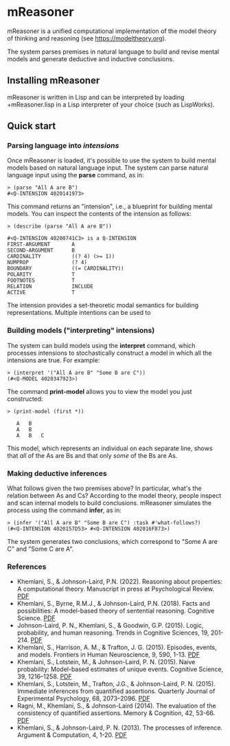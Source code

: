 # mReasoner

mReasoner is a unified computational implementation of the model theory of thinking and reasoning (see https://modeltheory.org).

The system parses premises in natural language to build and revise mental models and generate deductive and inductive conclusions.

## Installing mReasoner

mReasoner is written in Lisp and can be interpreted by loading +mReasoner.lisp in a Lisp interpreter of your choice (such as LispWorks).

## Quick start

### Parsing language into *intensions*

Once mReasoner is loaded, it's possible to use the system to build mental models based on natural language input. The system can parse natural language input using the **parse** command, as in:

    > (parse "All A are B")
    #<Q-INTENSION 4020141973>
This command returns an "intension", i.e., a blueprint for building mental models. You can inspect the contents of the intension as follows:

    > (describe (parse "All A are B"))
    
    #<Q-INTENSION 40200741C3> is a Q-INTENSION
    FIRST-ARGUMENT       A
    SECOND-ARGUMENT      B
    CARDINALITY          ((? 4) (>= 1))
    NUMPROP              (? 4)
    BOUNDARY             ((= CARDINALITY))
    POLARITY             T
    FOOTNOTES            T
    RELATION             INCLUDE
    ACTIVE               T

The intension provides a set-theoretic modal semantics for building representations. Multiple intentions can be used to 

### Building models ("interpreting" intensions)

The system can build models using the **interpret** command, which processes intensions to stochastically construct a model in which all the intensions are true. For example:

    > (interpret '("All A are B" "Some B are C"))
    (#<Q-MODEL 4020347923>)

The command **print-model** allows you to view the model you just constructed:

    > (print-model (first *))
    
       A   B
       A   B
       A   B   C

This model, which represents an individual on each separate line, shows that *all* of the As are Bs and that only *some* of the Bs are As.

### Making deductive inferences

What follows given the two premises above? In particular, what's the relation between As and Cs? According to the model theory, people inspect and scan internal models to build conclusions. mReasoner simulates the process using the command **infer**, as in:

    > (infer '("All A are B" "Some B are C") :task #'what-follows?)
    (#<Q-INTENSION 4020157D53> #<Q-INTENSION 402016F873>)

The system generates two conclusions, which correspond to "Some A are C" and "Some C are A".

### References

* Khemlani, S., & Johnson-Laird, P.N. (2022). Reasoning about properties: A computational theory. Manuscript in press at Psychological Review. [PDF](https://modeltheory.org/papers/2021mReasoner.pdf)
* Khemlani, S., Byrne, R.M.J., & Johnson-Laird, P.N. (2018). Facts and possibilities: A model-based theory of sentential reasoning. Cognitive Science. [PDF](https://modeltheory.org/papers/2018sentential-reasoning.pdf)
* Johnson-Laird, P. N., Khemlani, S., & Goodwin, G.P. (2015). Logic, probability, and human reasoning. Trends in Cognitive Sciences, 19, 201-214. [PDF](https://modeltheory.org/papers/2015logic-prob-reasoning.pdf)
* Khemlani, S., Harrison, A. M., & Trafton, J. G. (2015). Episodes, events, and models. Frontiers in Human Neuroscience, 9, 590, 1-13. [PDF](https://modeltheory.org/papers/2015events-episodes-models.pdf)
* Khemlani, S., Lotstein, M., & Johnson-Laird, P. N. (2015). Naive probability: Model-based estimates of unique events. Cognitive Science, 39, 1216–1258. [PDF](https://modeltheory.org/papers/2015naive-probability.pdf)
* Khemlani, S., Lotstein, M., Trafton, J.G., & Johnson-Laird, P. N. (2015). Immediate inferences from quantified assertions. Quarterly Journal of Experimental Psychology, 68, 2073–2096. [PDF](https://modeltheory.org/papers/2015events-episodes-models.pdf)
* Ragni, M., Khemlani, S., & Johnson-Laird (2014). The evaluation of the consistency of quantified assertions. Memory & Cognition, 42, 53-66. [PDF](https://modeltheory.org/papers/2013consistency-of-quantified.pdf)
* Khemlani, S., & Johnson-Laird, P. N. (2013). The processes of inference. Argument & Computation, 4, 1-20. [PDF](https://modeltheory.org/papers/ssk/ssk2013procsofinf.pdf)
